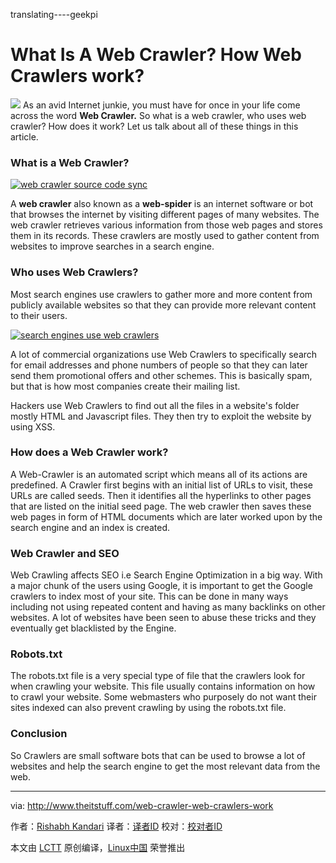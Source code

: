 translating----geekpi

What Is A Web Crawler? How Web Crawlers work?
======
![](http://www.theitstuff.com/wp-content/uploads/2017/12/what-is-a-web-crawler-how-web-crawler-works.jpg)
As an avid Internet junkie, you must have for once in your life come across the word **Web Crawler.** So what is a web crawler, who uses web crawler? How does it work? Let us talk about all of these things in this article.

###  **What is a Web Crawler?**

[![web crawler source code sync][1]][1]

A **web crawler** also known as a **web-spider** is an internet software or bot that browses the internet by visiting different pages of many websites. The web crawler retrieves various information from those web pages and stores them in its records. These crawlers are mostly used to gather content from websites to improve searches in a search engine.

###  **Who uses Web Crawlers?**

Most search engines use crawlers to gather more and more content from publicly available websites so that they can provide more relevant content to their users.

[![search engines use web crawlers][2]][2]

A lot of commercial organizations use Web Crawlers to specifically search for email addresses and phone numbers of people so that they can later send them promotional offers and other schemes. This is basically spam, but that is how most companies create their mailing list.

Hackers use Web Crawlers to find out all the files in a website's folder mostly HTML and Javascript files. They then try to exploit the website by using XSS.

###  **How does a Web Crawler work?**

A Web-Crawler is an automated script which means all of its actions are predefined. A Crawler first begins with an initial list of URLs to visit, these URLs are called seeds. Then it identifies all the hyperlinks to other pages that are listed on the initial seed page. The web crawler then saves these web pages in form of HTML documents which are later worked upon by the search engine and an index is created.

###  **Web Crawler and SEO**

Web Crawling affects SEO i.e Search Engine Optimization in a big way. With a major chunk of the users using Google, it is important to get the Google crawlers to index most of your site. This can be done in many ways including not using repeated content and having as many backlinks on other websites. A lot of websites have been seen to abuse these tricks and they eventually get blacklisted by the Engine.

###  **Robots.txt**

The robots.txt file is a very special type of file that the crawlers look for when crawling your website. This file usually contains information on how to crawl your website. Some webmasters who purposely do not want their sites indexed can also prevent crawling by using the robots.txt file.

###  **Conclusion**

So Crawlers are small software bots that can be used to browse a lot of websites and help the search engine to get the most relevant data from the web.


--------------------------------------------------------------------------------

via: http://www.theitstuff.com/web-crawler-web-crawlers-work

作者：[Rishabh Kandari][a]
译者：[译者ID](https://github.com/译者ID)
校对：[校对者ID](https://github.com/校对者ID)

本文由 [LCTT](https://github.com/LCTT/TranslateProject) 原创编译，[Linux中国](https://linux.cn/) 荣誉推出

[a]:http://www.theitstuff.com/author/reevkandari
[1]:http://www.theitstuff.com/wp-content/uploads/2017/12/crawler.jpeg
[2]:http://www.theitstuff.com/wp-content/uploads/2017/12/sengine.png

